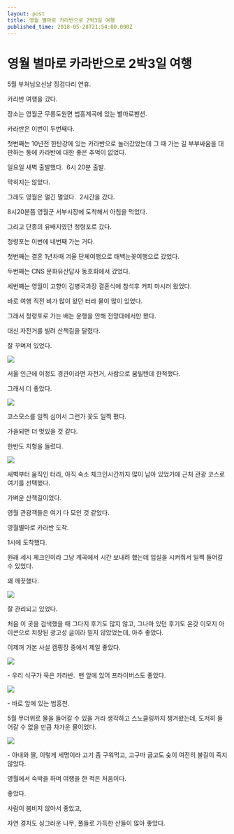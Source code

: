 ```yaml
---
layout: post
title: 영월 별마로 카라반으로 2박3일 여행
published_time: 2018-05-28T21:54:00.000Z
---
```


# 영월 별마로 카라반으로 2박3일 여행


5월 부처님오신날 징검다리 연휴.

카라반 여행을 갔다.

장소는 영월군 무릉도원면 법흥계곡에 있는 별마로펜션.

카라반은 이번이 두번째다.

첫번째는 10년전 한탄강에 있는 카라반으로 놀러갔었는데 그 때 가는 길 부부싸움을 대판하는 통에 카라반에 대한 좋은 추억이 없었다.

일요일 새벽 출발했다.  6시 20분 출발.

막히지는 않았다.

그래도 영월은 멀긴 멀었다.  2시간을 갔다.

8시20분쯤 영월군 서부시장에 도착해서 아침을 먹었다.

그리고 단종의 유배지였던 청령포로 갔다.

청령포는 이번에 네번째 가는 거다.

첫번째는 결혼 1년차때 겨울 단체여행으로 태백눈꽂여행으로 갔었다.

두번째는 CNS 문화유산답사 동호회에서 갔었다.

세번째는 영월이 고향이 김병국과장 결혼식에 참석후 커피 마시러 왔었다.

바로 여행 직전 비가 많이 왔던 터라 물이 많이 있었다.

그래서 청령포로 가는 배는 운행을 안해 전망대에서만 봤다.

대신 자전거를 빌려 산책길을 달렸다.

잘 꾸며져 있었다.

![](../pds/201805/28/80/a0109780_5b0bf9ef9c04b.jpg)

서울 인근에 이정도 경관이라면 자전거, 사람으로 붐빌텐데 한적했다.

그래서 더 좋았다.

![](../pds/201805/28/80/a0109780_5b0bf9ef22ae0.jpg)

코스모스를 일찍 심어서 그런가 꽃도 일찍 폈다.

가을되면 더 멋있을 것 같다.

한반도 지형을 들렀다.

![](../pds/201805/28/80/a0109780_5b0bf9ed9dfa1.jpg)

새벽부터 움직인 터라, 아직 숙소 체크인시간까지 많이 남아 있었기에 근처 관광 코스로 여기를 선택했다.

가벼운 산책길이었다.

영월 관광객들은 여기 다 모인 것 같았다.

영월별마로 카라반 도착.

1시에 도착했다.

원래 세시 체크인이라 그냥 계곡에서 시간 보내려 했는데 입실을 시켜줘서 일찍 들어갈 수 있었다.

꽤 깨끗했다.

![](../pds/201805/28/80/a0109780_5b0bf9ee22726.jpg)

잘 관리되고 있었다.

처음 이 곳을 검색했을 때 그다지 후기도 많지 않고, 그나마 있던 후기도 온갖 이모지 아이콘으로 치장된 광고성 글이라 믿지 않았었는데, 아주 좋았다.

이제꺼 가본 사설 캠핑장 중에서 제일 좋았다.

![](../pds/201805/28/80/a0109780_5b0bf9ee95ee4.jpg)

\- 우리 식구가 묵은 카라반.  맨 앞에 있어 프라이버스도 좋았다.

![](../pds/201805/28/80/a0109780_5b0bf9ef1cd87.jpg)

\- 바로 앞에 있는 법흥천.

5월 무더위로 물을 들어갈 수 있을 거라 생각하고 스노클링까지 챙겨왔는데, 도저히 들어갈 수 없을 만큼 차가운 물이었다.

![](../pds/201805/28/80/a0109780_5b0bf9efeaef8.jpg)

\- 아내와 딸, 이렇게 세명이라 고기 좀 구워먹고, 고구마 굽고도 숮이 여전히 불길이 죽지 않았다.

영월에서 숙박을 하며 여행을 한 적은 처음이다.

좋았다.

사람이 붐비지 않아서 좋았고,

자연 경치도 싱그러운 나무, 풀들로 가득한 산들이 많아 좋았다.

